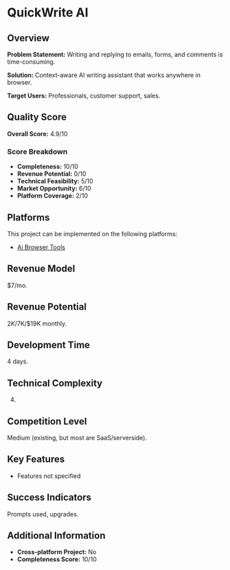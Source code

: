 # QuickWrite AI

## Overview
**Problem Statement:** Writing and replying to emails, forms, and comments is time-consuming.

**Solution:** Context-aware AI writing assistant that works anywhere in browser.

**Target Users:** Professionals, customer support, sales.

## Quality Score
**Overall Score:** 4.9/10

### Score Breakdown
- **Completeness:** 10/10
- **Revenue Potential:** 0/10
- **Technical Feasibility:** 5/10
- **Market Opportunity:** 6/10
- **Platform Coverage:** 2/10

## Platforms
This project can be implemented on the following platforms:
- [Ai Browser Tools](./platforms/ai-browser-tools/)

## Revenue Model
$7/mo.

## Revenue Potential
$2K/$7K/$19K monthly.

## Development Time
4 days.

## Technical Complexity
4.

## Competition Level
Medium (existing, but most are SaaS/serverside).

## Key Features
- Features not specified

## Success Indicators
Prompts used, upgrades.

## Additional Information
- **Cross-platform Project:** No
- **Completeness Score:** 10/10
